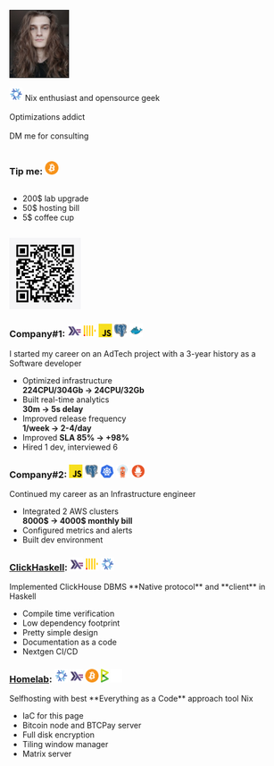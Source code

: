 <article>
<section class="bordered" style="flex-direction: row; justify-content: space-between;">
    <p>
        <img height="120px" width="105px" style="border: solid 1px;" src="./assets/avatar.jpg">
    </p>
    <p>
        <img width="24" src="./icons/nix.svg">
        Nix enthusiast and opensource geek<br><br>
        Optimizations addict<br><br>
        DM me for consulting
    </p>
</section>
<section class="bordered" style="flex-direction: row; justify-content: space-between;">
<div style="display: flex; flex-direction: column;">
<h3>Tip me: <img width="24" src="./icons/bitcoin.svg"></h3>
<ul>
    <li>200$ lab upgrade</li>
    <li>50$ hosting bill</li>
    <li>5$ coffee cup</li>
</ul>
</div>
<p><img style="image-rendering:-moz-crisp-edges; width:128px; height:128px;" src="./assets/btc.jpg"></p>
</section>
</article>



<article class="projects">
    <section class="bordered">
        <h3>
            Company#1:
            <img width="24" src="./icons/haskell.svg">
            <img width="24" src="./icons/clickhouse.svg">
            <img width="24" src="./icons/javascript.svg">
            <img width="24" src="./icons/postgresql.svg">
            <img width="24" src="./icons/docker.svg">
        </h3>
        <p>I started my career on an AdTech project with a 3-year history as a Software developer</p>
        <ul>
            <li>
                Optimized infrastructure<br>
                <b>224CPU/304Gb -> 24CPU/32Gb</b>
            </li>
            <li>
                Built real-time analytics<br>
                <b>30m -> 5s delay</b>
            </li>
            <li>
                Improved release frequency<br>
                <b>1/week -> 2-4/day</b>
            </li>
            <li>Improved <b>SLA 85% -> +98%</b></li>
            <li>Hired 1 dev, interviewed 6</li>
        </ul>
    </section>
    <section class="bordered">
        <h3>
            Company#2:
            <img width="24" src="./icons/javascript.svg">
            <img width="24" src="./icons/postgresql.svg">
            <img width="24" src="./icons/k8s.svg">
            <img width="24" src="./icons/argocd.svg">
            <img width="24" src="./icons/prometheus.svg">
        </h3>
        <p>Continued my career as an Infrastructure engineer</p>
        <ul>
            <li>
                Integrated 2 AWS clusters<br>
                <b>8000$ -> 4000$ monthly bill</b>
            </li>
            <li>Configured metrics and alerts</li>
            <li>Built dev environment</li>
        </ul>
    </section>
</article>



<article class="projects">
    <section class="bordered">
        <h3>
            <a href="https://clickhaskell.dev/">ClickHaskell</a>:
            <img width="24" src="./icons/haskell.svg">
            <img width="24" src="./icons/clickhouse.svg">
            <img width="24" src="./icons/nix.svg">
        </h3>
        <p>Implemented ClickHouse DBMS **Native protocol** and **client** in Haskell</p>
        <ul>
            <li>Compile time verification</li>
            <li>Low dependency footprint</li>
            <li>Pretty simple design</li>
            <li>Documentation as a code</li>
            <li>Nextgen CI/CD</li>
        </ul>
    </section>
    <section class="bordered">
        <h3>
            <a href="https://github.com/KovalevDima/KovalevDima">Homelab</a>:
            <img width="24" src="./icons/nix.svg">
            <img width="24" src="./icons/haskell.svg">
            <img width="24" src="./icons/bitcoin.svg">
            <img height="24" src="./icons/btcpay-server.svg">
            <img height="24" src="./icons/matrix.svg">
        </h3>
        <p>Selfhosting with best **Everything as a Code** approach tool Nix</p>
        <ul>
            <li>IaC for this page</li>
            <li>Bitcoin node and BTCPay server</li>
            <li>Full disk encryption</li>
            <li>Tiling window manager</li>
            <li>Matrix server</li>
        </ul>
    </section>
</article>
